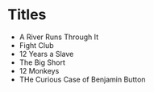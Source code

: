 # Titles

- A River Runs Through It
- Fight Club
- 12 Years a Slave
- The Big Short
- 12 Monkeys
- THe Curious Case of Benjamin Button
